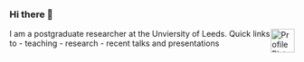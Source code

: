 ### Hi there 👋
<!----![alt text](https://francescapontin.github.io/assets/images/6666ebe8-cf33-4a4c-9fcc-ad1f90d73ed8-1-105-c-676x675.jpg)-->

<img style="float: right;" src="https://francescapontin.github.io/assets/images/6666ebe8-cf33-4a4c-9fcc-ad1f90d73ed8-1-105-c-676x675.jpg" alt="Profile Picture of Fran Pontin in NZ" height=42 width=42>
I am a postgraduate researcher at the Unviersity of Leeds.
Quick links to
- teaching
- research
- recent talks and presentations


<!--
**FrancescaPontin/FrancescaPontin** is a ✨ _special_ ✨ repository because its `README.md` (this file) appears on your GitHub profile.


